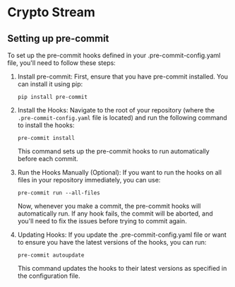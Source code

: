 # Crypto Stream

## Setting up pre-commit

To set up the pre-commit hooks defined in your .pre-commit-config.yaml file, you'll need to follow these steps:

1. Install pre-commit: First, ensure that you have pre-commit installed. You can install it using pip:

    ```
    pip install pre-commit
    ```

2. Install the Hooks: Navigate to the root of your repository (where the `.pre-commit-config.yaml` file is located) and run the following command to install the hooks:

    ```
    pre-commit install
    ```

    This command sets up the pre-commit hooks to run automatically before each commit.


3. Run the Hooks Manually (Optional): If you want to run the hooks on all files in your repository immediately, you can use:

    ```
    pre-commit run --all-files
    ```

    Now, whenever you make a commit, the pre-commit hooks will automatically run. If any hook fails, the commit will be aborted, and you'll need to fix the issues before trying to commit again.

4. Updating Hooks: If you update the .pre-commit-config.yaml file or want to ensure you have the latest versions of the hooks, you can run:

    ```
    pre-commit autoupdate
    ```

    This command updates the hooks to their latest versions as specified in the configuration file.
